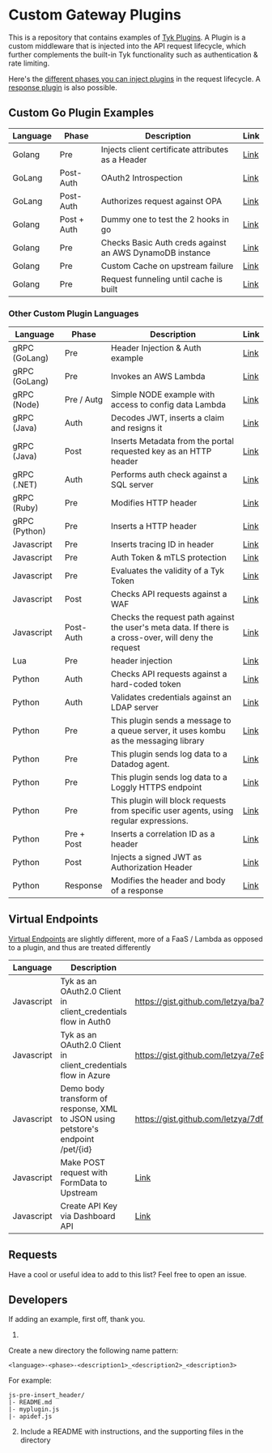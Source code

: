 # Custom Gateway Plugins

This is a repository that contains examples of [Tyk Plugins](https://tyk.io/docs/plugins/).  A Plugin is a custom middleware that is injected into the API request lifecycle, which further complements the built-in Tyk functionality such as authentication & rate limiting.

Here's the [different phases you can inject plugins](https://tyk.io/docs/concepts/middleware-execution-order/) in the request lifecycle.  A [response plugin](https://tyk.io/docs/plugins/response-plugins/) is also possible.

## Custom Go Plugin Examples

Language | Phase | Description                                                                                              | Link 
-------- | ----- |----------------------------------------------------------------------------------------------------------| --- 
Golang	|	Pre	| 	Injects client certificate attributes as a Header	                                                      |	[Link](plugins/go-pre-cert_inject_dn)
GoLang	|	Post-Auth	| 	OAuth2 Introspection	                                                                                   |	[Link](plugins/go-postauth-oauth2_introspection)
GoLang	|	Post-Auth	| 	Authorizes request against OPA	                                                                         |	[Link](plugins/go-postauth-opa_integration)
Golang	|	Post + Auth	| 	Dummy one to test the 2 hooks in go	                                                                    |	[Link](plugins/go-auth-multiple_hook_example)
Golang	|	Pre	| 	Checks Basic Auth creds  against an AWS DynamoDB instance	       | [Link](plugins/go-auth-basicauth_dynamodb)                  
Golang | Pre | Custom Cache on upstream failure | [Link](https://gist.github.com/zalbiraw/d84ab1aef532ddc2b2ee3c6df81d836b)              
Golang | Pre | Request funneling until cache is built | [Link](https://gist.github.com/zalbiraw/b1e25dfd2132cc55a05155f4ca291e19)

### Other Custom Plugin Languages

Language | Phase | Description                                                                                              | Link 
-------- | ----- |----------------------------------------------------------------------------------------------------------| --- 
gRPC (GoLang)	|	Pre	| 	Header Injection & Auth example	                                                                        |	[Link](plugins/grpc_go-auth-pre_headerinject_authhook) 
gRPC (GoLang)	|	Pre	| 	Invokes an AWS Lambda	                                                                                  |	[Link](plugins/grpc_go-pre-aws_lambda) 
gRPC (Node)	|	Pre / Autg	| 	Simple NODE example with access to config data Lambda	                                                                                  |	[Link](plugins/grpc_node-auth-simple) 
gRPC (Java)	|	Auth	| 	Decodes JWT, inserts a claim and resigns it	                                                            |	[Link](plugins/grpc_java-auth-jwt_decoder_repackager) 
gRPC (Java)	|	Post	| 	Inserts Metadata from the portal requested key as an HTTP header	                                       |	[Link](plugins/grpc_java-post-insert_metadata_as_header) 
gRPC (.NET)	|	Auth	| 	Performs auth check against a SQL server	                                                               |	[Link](plugins/grpc_dotnet-auth_sql_basicauth ) 
gRPC (Ruby)	|	Pre  | 	Modifies HTTP header	                                                                                   |	[Link](plugins/grpc_ruby-pre-header_modify) 
gRPC (Python)	|	Pre  | 	Inserts a HTTP header	                                                                                  |	[Link](plugins/grpc_python-pre-insert_header) 
Javascript	|	Pre	| 	Inserts tracing ID in header	                                                                           |	[Link](plugins/js-pre-insert_header)
Javascript	|	Pre	| 	Auth Token & mTLS protection	                                                                           |	[Link](plugins/js-pre-mtls_token_auth)
Javascript	|	Pre	| 	Evaluates the validity of a Tyk Token	                                                                  |	[Link](plugins/js-pre-token_inspection)
Javascript	|	Post	| 	Checks API requests against a WAF	                                                                      |	[Link](plugins/js-pre-post-waf)
Javascript	|	Post-Auth	| 	Checks the request path against the user's meta data.  If there is a cross-over, will deny the request	 |	[Link](plugins/js-post_auth-checks_path_against_metadata)
Lua	|	Pre	| 	header injection	                                                                                       |	[Link](plugins/lua-pre-header_injection) 
Python	|	Auth	| 	Checks API requests against a hard-coded token	                                                         |	[Link](plugins/py-auth_example) 
Python	|	Auth	| 	Validates credentials against an LDAP server	                                                           |	[Link](plugins/py-auth-ldap_example) 
Python	|	Pre	| 	This plugin sends a message to a queue server, it uses kombu as the messaging library	                  |	[Link](plugins/py-pre-message_queue_kombo) 
Python	|	Pre	| 	This plugin sends log data to a Datadog agent.	                                                         |	[Link](plugins/py-pre-datadog_logger) 
Python	|	Pre	| 	This plugin sends log data to a Loggly HTTPS endpoint	                                                  |	[Link](plugins/py-pre-loggly_integration) 
Python	|	Pre	| 	This plugin will block requests from specific user agents, using regular expressions.	                  |	[Link](plugins/py-pre-bot_detection) 
Python	|	Pre  +  Post	| 	Inserts a correlation ID as a header	                                                                   |	[Link](plugins/py-pre_post-correlation_id_insert)
Python	|	Post	| 	Injects a signed JWT as Authorization Header	                                                           |	[Link](plugins/py-post-jwt-injection) 
Python  | Response | Modifies the header and body of a response                                                               | [Link](https://gist.github.com/oluwaseyeayinla/06605eff12e68c9920ccece1f545b4ac)


## Virtual Endpoints

[Virtual Endpoints](https://tyk.io/docs/advanced-configuration/compose-apis/virtual-endpoints/) are slightly different, more of a FaaS / Lambda as opposed to a plugin, and thus are treated differently

Language |  Description | Link 
-------- | ------------ | --- 
Javascript	|	Tyk as an OAuth2.0 Client in client_credentials flow in Auth0	|	https://gist.github.com/letzya/ba7c2cd833c11fac61ae4a1d1908f1dc
Javascript	|	Tyk as an OAuth2.0 Client in client_credentials flow in Azure	|	https://gist.github.com/letzya/7e852181643e871481a7997ae3d5b84a
Javascript	|	Demo body transform of response, XML to JSON using petstore's endpoint /pet/{id}	|	https://gist.github.com/letzya/7df4dbc37f2f075795995efb8e205d3e
Javascript	|	Make POST request with FormData to Upstream	|	[Link](plugins/ve_formdata-post)
Javascript	|	Create API Key via Dashboard API 	|	[Link](plugins/ve_createkey.md)

## Requests

Have a cool or useful idea to add to this list?  Feel free to open an issue.


## Developers

If adding an example, first off, thank you.

1.
Create a new directory the following name pattern:
```
<language>-<phase>-<description1>_<description2>_<description3>
```
For example:
```
js-pre-insert_header/
|- README.md
|- myplugin.js
|- apidef.js
```

2. Include a README with instructions, and the supporting files in the directory

